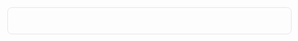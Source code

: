 
<html xmlns="http://www.w3.org/1999/xhtml" xmlns:og="http://ogp.me/ns#" xmlns:fb="http://www.facebook.com/2008/fbml">
<head>
    <meta charset="UTF-8" />
    <meta name="viewport" content="width=device-width, initial-scale=1.0, user-scalable=no">
    <title>Trang chuyển hướng</title>

</head>
<body>
	<script type="text/javascript">
	var count = 7;
	var redirect = "https://vithuong7.blogspot.com";
	function countDown(){
		var timer = document.getElementById("timer");
		if(count > 0){
			count--;
			timer.innerHTML = "follow the passion <b>"+count+"</b>.";
			setTimeout("countDown()", 1000);
		}else{
			window.location.href = redirect;
		}
	}
	</script>
	<style>
	.wrap {
		width: 600px;
		margin: 250px auto;
		padding: 20px;
		border-radius: 10px;
		border: 1px solid #ddd;
		font-size: 20px;
		line-height: 1.3em;
		text-align: center;
	}
	</style>
    <div class="wrap">
        <p id="timer"><script type="text/javascript">countDown();</script></p>
	</div>
</body>
</html>
